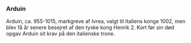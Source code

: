 ### Arduin


Arduin, ca. 955-1015, markgreve af Ivrea, valgt til Italiens konge 1002, men blev få år senere besejret af den tyske kong Henrik 2. Kort før sin død opgav Arduin sit krav på den italienske trone.